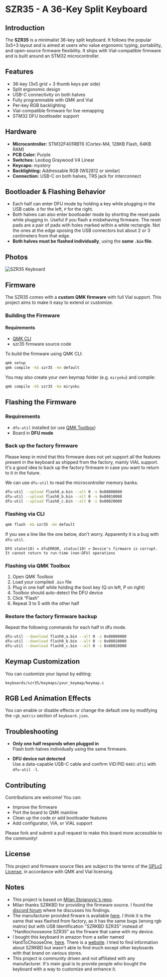 # SZR35 - A 36-Key Split Keyboard 

## Introduction
The **SZR35** is a minimalist 36-key split keyboard. It follows the popular 3x5+3 layout and is aimed at users who value ergonomic typing, portability, and open-source firmware flexibility. It ships with Vial-compatible firmware and is built around an STM32 microcontroller.

## Features
- 36-key (3x5 grid + 3 thumb keys per side)
- Split ergonomic design
- USB-C connectivity on both halves
- Fully programmable with QMK and Vial
- Per-key RGB backlighting
- Vial-compatible firmware for live remapping
- STM32 DFU bootloader support

## Hardware

- **Microcontroller:** STM32F401RBT6 (Cortex-M4, 128KB Flash, 64KB RAM)
- **PCB Color:** Purple
- **Switches:** Leobog Graywood V4 Linear
- **Keycaps:** _mystery_
- **Backlighting:** Addressable RGB (WS2812 or similar)
- **Connection:** USB-C on both halves, TRS jack for interconnect

## Bootloader & Flashing Behavior

- Each half can enter DFU mode by holding a key while plugging in the USB cable. `Q` for the left, `P` for the right.
- Both halves can also enter bootloader mode by shorting the reset pads while plugging in. Useful if you flash a misbehaving firmware. The reset pads are a pair of pads with holes marked within a white rectangle. Not the ones at the edge oposing the USB connectors but about 2 or 3 centimeters from that edge.
- **Both halves must be flashed individually**, using the **same `.bin` file**.

## Photos

![SZR35 Keyboard](https://i.ibb.co/ccbnBkRq/photos.png)

## Firmware

The SZR35 comes with a **custom QMK firmware** with full Vial support. This project aims to make it easy to extend or customize.

### Building the Firmware

#### Requirements

- [QMK CLI](https://docs.qmk.fm/#/newbs/getting_started)
- szr35 firmware source code

To build the firmware using QMK CLI:

```bash
qmk setup
qmk compile -kb szr35 -km default
```

You may also create your own keymap folder (e.g. `miryoku`) and compile:

```bash
qmk compile -kb szr35 -km miryoku
```

## Flashing the Firmware

### Requirements

- `dfu-util` installed (or use [QMK Toolbox](https://qmk.fm/toolbox/))
- Board in **DFU mode**

### Back up the factory firmware

Please keep in mind that this firmware does not yet support all the features present in the keyboard as shipped from the factory, mainly VIAL support. It's a good idea to back up the factory firmware in case you want to return to it in the future.

We can use `dfu-util` to read the microcontroller memory banks.

```bash
dfu-util --upload flash0_a.bin --alt 0 -s 0x08000000
dfu-util --upload flash0_b.bin --alt 0 -s 0x08010000
dfu-util --upload flash0_c.bin --alt 0 -s 0x08020000
```

### Flashing via CLI

```bash
qmk flash -kb szr35 -km default
```

If you see a line like the one below, don't worry. Apparently it is a bug with `dfu-util`.

```
DFU state(10) = dfuERROR, status(10) = Device's firmware is corrupt. It cannot return to run-time (non-DFU) operations
```

### Flashing via QMK Toolbox

1. Open QMK Toolbox
2. Load your compiled `.bin` file
3. Plug in one half while holding the boot key (Q on left, P on right)
4. Toolbox should auto-detect the DFU device
5. Click “Flash”
6. Repeat 3 to 5 with the other half

### Restore the factory firmware backup

Repeat the following commands for each half in dfu mode.

```bash
dfu-util --download flash0_a.bin --alt 0 -s 0x08000000
dfu-util --download flash0_b.bin --alt 0 -s 0x08010000
dfu-util --download flash0_c.bin --alt 0 -s 0x08020000
```

## Keymap Customization

You can customize your layout by editing:

```
keyboards/szr35/keymaps/your_keymap/keymap.c
```

## RGB Led Animation Effects

You can enable or disable effects or change the default one by modifying the `rgb_matrix` section of `keyboard.json`.

## Troubleshooting

- **Only one half responds when plugged in**  
  Flash both halves individually using the same firmware. 

- **DFU device not detected**  
  Use a data-capable USB-C cable and confirm VID:PID `0483:df11` with `dfu-util -l`.

## Contributing

Contributions are welcome! You can:

- Improve the firmware
- Port the board to QMK mainline
- Clean up the code or add bootloader features 
- Add configurator, VIA, or VIAL support

Please fork and submit a pull request to make this board more accessible to the community!

## License

This project and firmware source files are subject to the terms of the [GPLv2 License](https://www.gnu.org/licenses/old-licenses/gpl-2.0.html), in accordance with QMK and Vial licensing.

## Notes

- This project is based on [Milan Stojanovic's repo](https://github.com/milan-stoj/qmk_firmware).
- Milan thanks SZRKBD for providing the firmware source. I found the [discord forum](https://discord.com/channels/440868230475677696/1374995064962551839) where he discusses his findings. 
- The manufacturer provided firware is available [here](https://drive.google.com/file/d/11vr05nHRo689eNY6s_pMMc2oECNGn-m8/view). I think it is the same that was flashed from factory, as it has the same bugs (wrong rgb matrix) but with USB Identification "SZRKBD SZR35" instead of "Hardtochooseone SZR35" as the firware that came with my device.
- I bought this keyboard in amazon from a seller named HardToChooseOne, [here](https://www.amazon.com/gp/product/B0DD69RGHK). There is a [website](https://hardtochooseone.com). I tried to find information about SZRKBD but wasn't able to find much except other keyboards with that brand on various stores.
- This project is community driven and not affiliated with any manufacturer. It's main goal is to provide people who bought the keyboard with a way to customize and enhance it.
